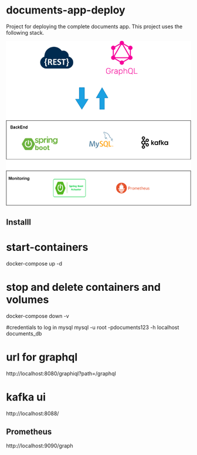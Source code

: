 # documents-app-deploy
Project for deploying the complete documents app. This project uses the following stack.

![alt text](images/DocumentsAppStack.png)

## Installl

# start-containers
docker-compose up -d

# stop and delete containers and volumes
docker-compose down -v

#credentials to log in mysql
mysql -u root -pdocuments123 -h localhost documents_db 

# url for graphql
http://localhost:8080/graphiql?path=/graphql

# kafka ui
http://localhost:8088/

## Prometheus
http://localhost:9090/graph

